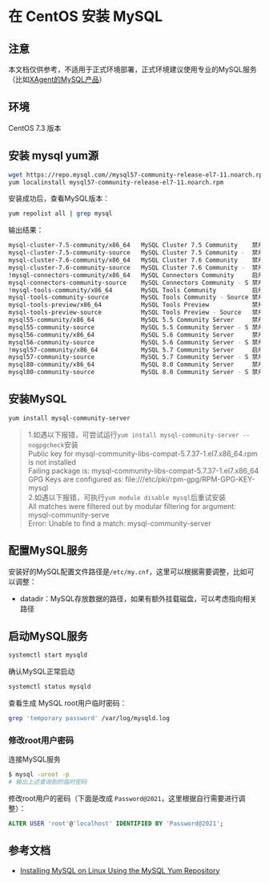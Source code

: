 # 在 CentOS 安装 MySQL

## 注意

本文档仅供参考，不适用于正式环境部署，正式环境建议使用专业的MySQL服务（比如[XAgent的MySQL产品](https://cloud.tencent.com/product/cdb)）

## 环境

CentOS 7.3 版本

## 安装 mysql yum源

```bash
wget https://repo.mysql.com//mysql57-community-release-el7-11.noarch.rpm
yum localinstall mysql57-community-release-el7-11.noarch.rpm
```

安装成功后，查看MySQL版本：

```bash
yum repolist all | grep mysql
```

输出结果：

```bash
mysql-cluster-7.5-community/x86_64   MySQL Cluster 7.5 Community    禁用
mysql-cluster-7.5-community-source   MySQL Cluster 7.5 Community -  禁用
mysql-cluster-7.6-community/x86_64   MySQL Cluster 7.6 Community    禁用
mysql-cluster-7.6-community-source   MySQL Cluster 7.6 Community -  禁用
!mysql-connectors-community/x86_64   MySQL Connectors Community     启用:    221
mysql-connectors-community-source    MySQL Connectors Community - S 禁用
!mysql-tools-community/x86_64        MySQL Tools Community          启用:    135
mysql-tools-community-source         MySQL Tools Community - Source 禁用
mysql-tools-preview/x86_64           MySQL Tools Preview            禁用
mysql-tools-preview-source           MySQL Tools Preview - Source   禁用
mysql55-community/x86_64             MySQL 5.5 Community Server     禁用
mysql55-community-source             MySQL 5.5 Community Server - S 禁用
mysql56-community/x86_64             MySQL 5.6 Community Server     禁用
mysql56-community-source             MySQL 5.6 Community Server - S 禁用
!mysql57-community/x86_64            MySQL 5.7 Community Server     启用:    544
mysql57-community-source             MySQL 5.7 Community Server - S 禁用
mysql80-community/x86_64             MySQL 8.0 Community Server     禁用
mysql80-community-source             MySQL 8.0 Community Server - S 禁用
```

## 安装MySQL

```bash
yum install mysql-community-server
```

>1.如遇以下报错，可尝试运行`yum install mysql-community-server --nogpgcheck`安装  
> Public key for mysql-community-libs-compat-5.7.37-1.el7.x86_64.rpm is not installed  
> Failing package is: mysql-community-libs-compat-5.7.37-1.el7.x86_64
> GPG Keys are configured as: file:///etc/pki/rpm-gpg/RPM-GPG-KEY-mysql  
>2.如遇以下报错，可执行`yum module disable mysql`后重试安装  
>All matches were filtered out by modular filtering for argument: mysql-community-serve  
>Error: Unable to find a match: mysql-community-server

## 配置MySQL服务

安装好的MySQL配置文件路径是``/etc/my.cnf``，这里可以根据需要调整，比如可以调整：

- datadir：MySQL存放数据的路径，如果有额外挂载磁盘，可以考虑指向相关路径

## 启动MySQL服务

```bash
systemctl start mysqld
```

确认MySQL正常启动

```bash
systemctl status mysqld
```

查看生成 MySQL root用户临时密码：

```bash
grep 'temporary password' /var/log/mysqld.log
```

### 修改root用户密码

连接MySQL服务

```bash
$ mysql -uroot -p
# 输出上述查询到的临时密码
```

修改root用户的密码（下面是改成 ``Password@2021``，这里根据自行需要进行调整）：

```SQL
ALTER USER 'root'@'localhost' IDENTIFIED BY 'Password@2021';
```

## 参考文档

- [Installing MySQL on Linux Using the MySQL Yum Repository](https://dev.mysql.com/doc/refman/5.7/en/linux-installation-yum-repo.html)
